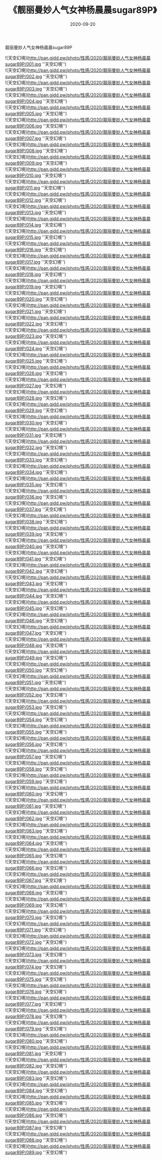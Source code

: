 ﻿---
layout: post
title:  《靓丽曼妙人气女神杨晨晨sugar89P》
date:   2020-09-20
img: http://pan.gjdd.pw/photo/性感/2020/靓丽曼妙人气女神杨晨晨sugar89P/000.jpg
categories: [美女, 性感, 泳衣]
---

靓丽曼妙人气女神杨晨晨sugar89P



![天空幻境](http://pan.gjdd.pw/photo/性感/2020/靓丽曼妙人气女神杨晨晨sugar89P/001.jpg ''天空幻境'') <br>
![天空幻境](http://pan.gjdd.pw/photo/性感/2020/靓丽曼妙人气女神杨晨晨sugar89P/002.jpg ''天空幻境'') <br>
![天空幻境](http://pan.gjdd.pw/photo/性感/2020/靓丽曼妙人气女神杨晨晨sugar89P/003.jpg ''天空幻境'') <br>
![天空幻境](http://pan.gjdd.pw/photo/性感/2020/靓丽曼妙人气女神杨晨晨sugar89P/004.jpg ''天空幻境'') <br>
![天空幻境](http://pan.gjdd.pw/photo/性感/2020/靓丽曼妙人气女神杨晨晨sugar89P/005.jpg ''天空幻境'') <br>
![天空幻境](http://pan.gjdd.pw/photo/性感/2020/靓丽曼妙人气女神杨晨晨sugar89P/006.jpg ''天空幻境'') <br>
![天空幻境](http://pan.gjdd.pw/photo/性感/2020/靓丽曼妙人气女神杨晨晨sugar89P/007.jpg ''天空幻境'') <br>
![天空幻境](http://pan.gjdd.pw/photo/性感/2020/靓丽曼妙人气女神杨晨晨sugar89P/008.jpg ''天空幻境'') <br>
![天空幻境](http://pan.gjdd.pw/photo/性感/2020/靓丽曼妙人气女神杨晨晨sugar89P/009.jpg ''天空幻境'') <br>
![天空幻境](http://pan.gjdd.pw/photo/性感/2020/靓丽曼妙人气女神杨晨晨sugar89P/010.jpg ''天空幻境'') <br>
![天空幻境](http://pan.gjdd.pw/photo/性感/2020/靓丽曼妙人气女神杨晨晨sugar89P/011.jpg ''天空幻境'') <br>
![天空幻境](http://pan.gjdd.pw/photo/性感/2020/靓丽曼妙人气女神杨晨晨sugar89P/012.jpg ''天空幻境'') <br>
![天空幻境](http://pan.gjdd.pw/photo/性感/2020/靓丽曼妙人气女神杨晨晨sugar89P/013.jpg ''天空幻境'') <br>
![天空幻境](http://pan.gjdd.pw/photo/性感/2020/靓丽曼妙人气女神杨晨晨sugar89P/014.jpg ''天空幻境'') <br>
![天空幻境](http://pan.gjdd.pw/photo/性感/2020/靓丽曼妙人气女神杨晨晨sugar89P/015.jpg ''天空幻境'') <br>
![天空幻境](http://pan.gjdd.pw/photo/性感/2020/靓丽曼妙人气女神杨晨晨sugar89P/016.jpg ''天空幻境'') <br>
![天空幻境](http://pan.gjdd.pw/photo/性感/2020/靓丽曼妙人气女神杨晨晨sugar89P/017.jpg ''天空幻境'') <br>
![天空幻境](http://pan.gjdd.pw/photo/性感/2020/靓丽曼妙人气女神杨晨晨sugar89P/018.jpg ''天空幻境'') <br>
![天空幻境](http://pan.gjdd.pw/photo/性感/2020/靓丽曼妙人气女神杨晨晨sugar89P/019.jpg ''天空幻境'') <br>
![天空幻境](http://pan.gjdd.pw/photo/性感/2020/靓丽曼妙人气女神杨晨晨sugar89P/020.jpg ''天空幻境'') <br>
![天空幻境](http://pan.gjdd.pw/photo/性感/2020/靓丽曼妙人气女神杨晨晨sugar89P/021.jpg ''天空幻境'') <br>
![天空幻境](http://pan.gjdd.pw/photo/性感/2020/靓丽曼妙人气女神杨晨晨sugar89P/022.jpg ''天空幻境'') <br>
![天空幻境](http://pan.gjdd.pw/photo/性感/2020/靓丽曼妙人气女神杨晨晨sugar89P/023.jpg ''天空幻境'') <br>
![天空幻境](http://pan.gjdd.pw/photo/性感/2020/靓丽曼妙人气女神杨晨晨sugar89P/024.jpg ''天空幻境'') <br>
![天空幻境](http://pan.gjdd.pw/photo/性感/2020/靓丽曼妙人气女神杨晨晨sugar89P/025.jpg ''天空幻境'') <br>
![天空幻境](http://pan.gjdd.pw/photo/性感/2020/靓丽曼妙人气女神杨晨晨sugar89P/026.jpg ''天空幻境'') <br>
![天空幻境](http://pan.gjdd.pw/photo/性感/2020/靓丽曼妙人气女神杨晨晨sugar89P/027.jpg ''天空幻境'') <br>
![天空幻境](http://pan.gjdd.pw/photo/性感/2020/靓丽曼妙人气女神杨晨晨sugar89P/028.jpg ''天空幻境'') <br>
![天空幻境](http://pan.gjdd.pw/photo/性感/2020/靓丽曼妙人气女神杨晨晨sugar89P/029.jpg ''天空幻境'') <br>
![天空幻境](http://pan.gjdd.pw/photo/性感/2020/靓丽曼妙人气女神杨晨晨sugar89P/030.jpg ''天空幻境'') <br>
![天空幻境](http://pan.gjdd.pw/photo/性感/2020/靓丽曼妙人气女神杨晨晨sugar89P/031.jpg ''天空幻境'') <br>
![天空幻境](http://pan.gjdd.pw/photo/性感/2020/靓丽曼妙人气女神杨晨晨sugar89P/032.jpg ''天空幻境'') <br>
![天空幻境](http://pan.gjdd.pw/photo/性感/2020/靓丽曼妙人气女神杨晨晨sugar89P/033.jpg ''天空幻境'') <br>
![天空幻境](http://pan.gjdd.pw/photo/性感/2020/靓丽曼妙人气女神杨晨晨sugar89P/034.jpg ''天空幻境'') <br>
![天空幻境](http://pan.gjdd.pw/photo/性感/2020/靓丽曼妙人气女神杨晨晨sugar89P/035.jpg ''天空幻境'') <br>
![天空幻境](http://pan.gjdd.pw/photo/性感/2020/靓丽曼妙人气女神杨晨晨sugar89P/036.jpg ''天空幻境'') <br>
![天空幻境](http://pan.gjdd.pw/photo/性感/2020/靓丽曼妙人气女神杨晨晨sugar89P/037.jpg ''天空幻境'') <br>
![天空幻境](http://pan.gjdd.pw/photo/性感/2020/靓丽曼妙人气女神杨晨晨sugar89P/038.jpg ''天空幻境'') <br>
![天空幻境](http://pan.gjdd.pw/photo/性感/2020/靓丽曼妙人气女神杨晨晨sugar89P/039.jpg ''天空幻境'') <br>
![天空幻境](http://pan.gjdd.pw/photo/性感/2020/靓丽曼妙人气女神杨晨晨sugar89P/040.jpg ''天空幻境'') <br>
![天空幻境](http://pan.gjdd.pw/photo/性感/2020/靓丽曼妙人气女神杨晨晨sugar89P/041.jpg ''天空幻境'') <br>
![天空幻境](http://pan.gjdd.pw/photo/性感/2020/靓丽曼妙人气女神杨晨晨sugar89P/042.jpg ''天空幻境'') <br>
![天空幻境](http://pan.gjdd.pw/photo/性感/2020/靓丽曼妙人气女神杨晨晨sugar89P/043.jpg ''天空幻境'') <br>
![天空幻境](http://pan.gjdd.pw/photo/性感/2020/靓丽曼妙人气女神杨晨晨sugar89P/044.jpg ''天空幻境'') <br>
![天空幻境](http://pan.gjdd.pw/photo/性感/2020/靓丽曼妙人气女神杨晨晨sugar89P/045.jpg ''天空幻境'') <br>
![天空幻境](http://pan.gjdd.pw/photo/性感/2020/靓丽曼妙人气女神杨晨晨sugar89P/046.jpg ''天空幻境'') <br>
![天空幻境](http://pan.gjdd.pw/photo/性感/2020/靓丽曼妙人气女神杨晨晨sugar89P/047.jpg ''天空幻境'') <br>
![天空幻境](http://pan.gjdd.pw/photo/性感/2020/靓丽曼妙人气女神杨晨晨sugar89P/048.jpg ''天空幻境'') <br>
![天空幻境](http://pan.gjdd.pw/photo/性感/2020/靓丽曼妙人气女神杨晨晨sugar89P/049.jpg ''天空幻境'') <br>
![天空幻境](http://pan.gjdd.pw/photo/性感/2020/靓丽曼妙人气女神杨晨晨sugar89P/050.jpg ''天空幻境'') <br>
![天空幻境](http://pan.gjdd.pw/photo/性感/2020/靓丽曼妙人气女神杨晨晨sugar89P/051.jpg ''天空幻境'') <br>
![天空幻境](http://pan.gjdd.pw/photo/性感/2020/靓丽曼妙人气女神杨晨晨sugar89P/052.jpg ''天空幻境'') <br>
![天空幻境](http://pan.gjdd.pw/photo/性感/2020/靓丽曼妙人气女神杨晨晨sugar89P/053.jpg ''天空幻境'') <br>
![天空幻境](http://pan.gjdd.pw/photo/性感/2020/靓丽曼妙人气女神杨晨晨sugar89P/054.jpg ''天空幻境'') <br>
![天空幻境](http://pan.gjdd.pw/photo/性感/2020/靓丽曼妙人气女神杨晨晨sugar89P/055.jpg ''天空幻境'') <br>
![天空幻境](http://pan.gjdd.pw/photo/性感/2020/靓丽曼妙人气女神杨晨晨sugar89P/056.jpg ''天空幻境'') <br>
![天空幻境](http://pan.gjdd.pw/photo/性感/2020/靓丽曼妙人气女神杨晨晨sugar89P/057.jpg ''天空幻境'') <br>
![天空幻境](http://pan.gjdd.pw/photo/性感/2020/靓丽曼妙人气女神杨晨晨sugar89P/058.jpg ''天空幻境'') <br>
![天空幻境](http://pan.gjdd.pw/photo/性感/2020/靓丽曼妙人气女神杨晨晨sugar89P/059.jpg ''天空幻境'') <br>
![天空幻境](http://pan.gjdd.pw/photo/性感/2020/靓丽曼妙人气女神杨晨晨sugar89P/060.jpg ''天空幻境'') <br>
![天空幻境](http://pan.gjdd.pw/photo/性感/2020/靓丽曼妙人气女神杨晨晨sugar89P/061.jpg ''天空幻境'') <br>
![天空幻境](http://pan.gjdd.pw/photo/性感/2020/靓丽曼妙人气女神杨晨晨sugar89P/062.jpg ''天空幻境'') <br>
![天空幻境](http://pan.gjdd.pw/photo/性感/2020/靓丽曼妙人气女神杨晨晨sugar89P/063.jpg ''天空幻境'') <br>
![天空幻境](http://pan.gjdd.pw/photo/性感/2020/靓丽曼妙人气女神杨晨晨sugar89P/064.jpg ''天空幻境'') <br>
![天空幻境](http://pan.gjdd.pw/photo/性感/2020/靓丽曼妙人气女神杨晨晨sugar89P/065.jpg ''天空幻境'') <br>
![天空幻境](http://pan.gjdd.pw/photo/性感/2020/靓丽曼妙人气女神杨晨晨sugar89P/066.jpg ''天空幻境'') <br>
![天空幻境](http://pan.gjdd.pw/photo/性感/2020/靓丽曼妙人气女神杨晨晨sugar89P/067.jpg ''天空幻境'') <br>
![天空幻境](http://pan.gjdd.pw/photo/性感/2020/靓丽曼妙人气女神杨晨晨sugar89P/068.jpg ''天空幻境'') <br>
![天空幻境](http://pan.gjdd.pw/photo/性感/2020/靓丽曼妙人气女神杨晨晨sugar89P/069.jpg ''天空幻境'') <br>
![天空幻境](http://pan.gjdd.pw/photo/性感/2020/靓丽曼妙人气女神杨晨晨sugar89P/070.jpg ''天空幻境'') <br>
![天空幻境](http://pan.gjdd.pw/photo/性感/2020/靓丽曼妙人气女神杨晨晨sugar89P/071.jpg ''天空幻境'') <br>
![天空幻境](http://pan.gjdd.pw/photo/性感/2020/靓丽曼妙人气女神杨晨晨sugar89P/072.jpg ''天空幻境'') <br>
![天空幻境](http://pan.gjdd.pw/photo/性感/2020/靓丽曼妙人气女神杨晨晨sugar89P/073.jpg ''天空幻境'') <br>
![天空幻境](http://pan.gjdd.pw/photo/性感/2020/靓丽曼妙人气女神杨晨晨sugar89P/074.jpg ''天空幻境'') <br>
![天空幻境](http://pan.gjdd.pw/photo/性感/2020/靓丽曼妙人气女神杨晨晨sugar89P/075.jpg ''天空幻境'') <br>
![天空幻境](http://pan.gjdd.pw/photo/性感/2020/靓丽曼妙人气女神杨晨晨sugar89P/076.jpg ''天空幻境'') <br>
![天空幻境](http://pan.gjdd.pw/photo/性感/2020/靓丽曼妙人气女神杨晨晨sugar89P/077.jpg ''天空幻境'') <br>
![天空幻境](http://pan.gjdd.pw/photo/性感/2020/靓丽曼妙人气女神杨晨晨sugar89P/078.jpg ''天空幻境'') <br>
![天空幻境](http://pan.gjdd.pw/photo/性感/2020/靓丽曼妙人气女神杨晨晨sugar89P/079.jpg ''天空幻境'') <br>
![天空幻境](http://pan.gjdd.pw/photo/性感/2020/靓丽曼妙人气女神杨晨晨sugar89P/080.jpg ''天空幻境'') <br>
![天空幻境](http://pan.gjdd.pw/photo/性感/2020/靓丽曼妙人气女神杨晨晨sugar89P/081.jpg ''天空幻境'') <br>
![天空幻境](http://pan.gjdd.pw/photo/性感/2020/靓丽曼妙人气女神杨晨晨sugar89P/082.jpg ''天空幻境'') <br>
![天空幻境](http://pan.gjdd.pw/photo/性感/2020/靓丽曼妙人气女神杨晨晨sugar89P/083.jpg ''天空幻境'') <br>
![天空幻境](http://pan.gjdd.pw/photo/性感/2020/靓丽曼妙人气女神杨晨晨sugar89P/084.jpg ''天空幻境'') <br>
![天空幻境](http://pan.gjdd.pw/photo/性感/2020/靓丽曼妙人气女神杨晨晨sugar89P/085.jpg ''天空幻境'') <br>
![天空幻境](http://pan.gjdd.pw/photo/性感/2020/靓丽曼妙人气女神杨晨晨sugar89P/086.jpg ''天空幻境'') <br>
![天空幻境](http://pan.gjdd.pw/photo/性感/2020/靓丽曼妙人气女神杨晨晨sugar89P/087.jpg ''天空幻境'') <br>
![天空幻境](http://pan.gjdd.pw/photo/性感/2020/靓丽曼妙人气女神杨晨晨sugar89P/088.jpg ''天空幻境'') <br>
![天空幻境](http://pan.gjdd.pw/photo/性感/2020/靓丽曼妙人气女神杨晨晨sugar89P/089.jpg ''天空幻境'') <br>